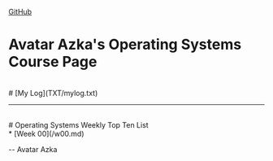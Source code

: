 ---
---

[GitHub](https://github.com/siepenmaru/os202/)
<br>
# Avatar Azka's Operating Systems Course Page
<br>
# [My Log](TXT/mylog.txt)
<br>
<hr>
<br>
# Operating Systems Weekly Top Ten List
<br>
* [Week 00](/w00.md)

-- Avatar Azka


